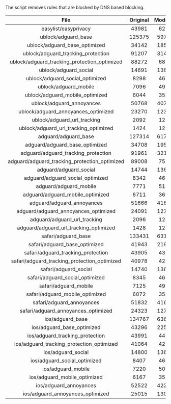 The script removes rules that are blocked by DNS based blocking.


| File | Original | Modified |
|:----:|:-----:|:-----:|
| easylist/easyprivacy | 43981 | 6282 |
| ublock/adguard_base | 125375 | 59747 |
| ublock/adguard_base_optimized | 34142 | 18530 |
| ublock/adguard_tracking_protection | 91207 | 31436 |
| ublock/adguard_tracking_protection_optimized | 88272 | 6819 |
| ublock/adguard_social | 14691 | 13616 |
| ublock/adguard_social_optimized | 8298 | 4601 |
| ublock/adguard_mobile | 7096 | 4929 |
| ublock/adguard_mobile_optimized | 6044 | 3529 |
| ublock/adguard_annoyances | 50768 | 40782 |
| ublock/adguard_annoyances_optimized | 23270 | 12310 |
| ublock/adguard_url_tracking | 2092 | 1241 |
| ublock/adguard_url_tracking_optimized | 1424 | 1238 |
| adguard/adguard_base | 127314 | 61784 |
| adguard/adguard_base_optimized | 34708 | 19554 |
| adguard/adguard_tracking_protection | 91961 | 32138 |
| adguard/adguard_tracking_protection_optimized | 89008 | 7507 |
| adguard/adguard_social | 14744 | 13677 |
| adguard/adguard_social_optimized | 8342 | 4645 |
| adguard/adguard_mobile | 7771 | 5103 |
| adguard/adguard_mobile_optimized | 6711 | 3697 |
| adguard/adguard_annoyances | 51666 | 41604 |
| adguard/adguard_annoyances_optimized | 24091 | 12710 |
| adguard/adguard_url_tracking | 2096 | 1246 |
| adguard/adguard_url_tracking_optimized | 1428 | 1243 |
| safari/adguard_base | 133431 | 63170 |
| safari/adguard_base_optimized | 41943 | 21985 |
| safari/adguard_tracking_protection | 43905 | 4395 |
| safari/adguard_tracking_protection_optimized | 40978 | 4250 |
| safari/adguard_social | 14740 | 13667 |
| safari/adguard_social_optimized | 8345 | 4635 |
| safari/adguard_mobile | 7125 | 4965 |
| safari/adguard_mobile_optimized | 6072 | 3560 |
| safari/adguard_annoyances | 51832 | 41695 |
| safari/adguard_annoyances_optimized | 24323 | 12780 |
| ios/adguard_base | 134767 | 63689 |
| ios/adguard_base_optimized | 43296 | 22502 |
| ios/adguard_tracking_protection | 43991 | 4403 |
| ios/adguard_tracking_protection_optimized | 41064 | 4258 |
| ios/adguard_social | 14800 | 13699 |
| ios/adguard_social_optimized | 8407 | 4649 |
| ios/adguard_mobile | 7220 | 5007 |
| ios/adguard_mobile_optimized | 6167 | 3599 |
| ios/adguard_annoyances | 52522 | 42277 |
| ios/adguard_annoyances_optimized | 25015 | 13069 |
